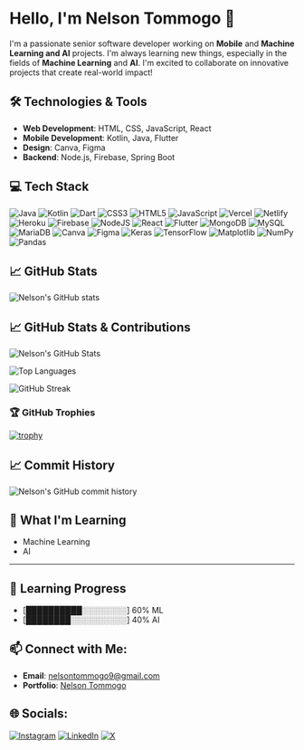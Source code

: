 # Hello, I'm Nelson Tommogo 👋

I'm a passionate senior software developer working on **Mobile** and **Machine Learning  and AI** projects. I'm always learning new things, especially in the fields of **Machine Learning** and **AI**. I'm excited to collaborate on innovative projects that create real-world impact!

## 🛠️ Technologies & Tools
- **Web Development**: HTML, CSS, JavaScript, React
- **Mobile Development**: Kotlin, Java, Flutter
- **Design**: Canva, Figma
- **Backend**: Node.js, Firebase, Spring Boot

## 💻 Tech Stack
![Java](https://img.shields.io/badge/java-%23ED8B00.svg?style=for-the-badge&logo=openjdk&logoColor=white)
![Kotlin](https://img.shields.io/badge/kotlin-%237F52FF.svg?style=for-the-badge&logo=kotlin&logoColor=white)
![Dart](https://img.shields.io/badge/dart-%230175C2.svg?style=for-the-badge&logo=dart&logoColor=white)
![CSS3](https://img.shields.io/badge/css3-%231572B6.svg?style=for-the-badge&logo=css3&logoColor=white)
![HTML5](https://img.shields.io/badge/html5-%23E34F26.svg?style=for-the-badge&logo=html5&logoColor=white)
![JavaScript](https://img.shields.io/badge/javascript-%23323330.svg?style=for-the-badge&logo=javascript&logoColor=%23F7DF1E)
![Vercel](https://img.shields.io/badge/vercel-%23000000.svg?style=for-the-badge&logo=vercel&logoColor=white)
![Netlify](https://img.shields.io/badge/netlify-%23000000.svg?style=for-the-badge&logo=netlify&logoColor=#00C7B7)
![Heroku](https://img.shields.io/badge/heroku-%23430098.svg?style=for-the-badge&logo=heroku&logoColor=white)
![Firebase](https://img.shields.io/badge/firebase-%23039BE5.svg?style=for-the-badge&logo=firebase)
![NodeJS](https://img.shields.io/badge/node.js-6DA55F?style=for-the-badge&logo=node.js&logoColor=white)
![React](https://img.shields.io/badge/react-%2320232a.svg?style=for-the-badge&logo=react&logoColor=%2361DAFB)
![Flutter](https://img.shields.io/badge/Flutter-%2302569B.svg?style=for-the-badge&logo=Flutter&logoColor=white)
![MongoDB](https://img.shields.io/badge/MongoDB-%234ea94b.svg?style=for-the-badge&logo=mongodb&logoColor=white)
![MySQL](https://img.shields.io/badge/mysql-4479A1.svg?style=for-the-badge&logo=mysql&logoColor=white)
![MariaDB](https://img.shields.io/badge/MariaDB-003545?style=for-the-badge&logo=mariadb&logoColor=white)
![Canva](https://img.shields.io/badge/Canva-%2300C4CC.svg?style=for-the-badge&logo=Canva&logoColor=white)
![Figma](https://img.shields.io/badge/figma-%23F24E1E.svg?style=for-the-badge&logo=figma&logoColor=white)
![Keras](https://img.shields.io/badge/Keras-%23D00000.svg?style=for-the-badge&logo=Keras&logoColor=white)
![TensorFlow](https://img.shields.io/badge/TensorFlow-%23FF6F00.svg?style=for-the-badge&logo=TensorFlow&logoColor=white)
![Matplotlib](https://img.shields.io/badge/Matplotlib-%23ffffff.svg?style=for-the-badge&logo=Matplotlib&logoColor=black)
![NumPy](https://img.shields.io/badge/numpy-%23013243.svg?style=for-the-badge&logo=numpy&logoColor=white)
![Pandas](https://img.shields.io/badge/pandas-%23150458.svg?style=for-the-badge&logo=pandas&logoColor=white)



## 📈 GitHub Stats
![Nelson's GitHub stats](https://github-readme-stats.vercel.app/api?username=nelson-tommogo&show_icons=true&theme=dark&count_private=true)

## 📈 GitHub Stats & Contributions

![Nelson's GitHub Stats](https://github-readme-stats.vercel.app/api?username=nelson-tommogo&show_icons=true&theme=radical)

![Top Languages](https://github-readme-stats.vercel.app/api/top-langs/?username=nelson-tommogo&layout=compact&theme=radical)

![GitHub Streak](https://github-readme-streak-stats.herokuapp.com/?user=nelson-tommogo&theme=radical)

### 🏆 GitHub Trophies

[![trophy](https://github-profile-trophy.vercel.app/?username=nelson-tommogo&theme=onedark)](https://github.com/nelson-tommogo/github-profile-trophy)



## 📈 Commit History
![Nelson's GitHub commit history](https://github-readme-streak-stats.herokuapp.com/?user=nelson-tommogo&theme=dark&hide_border=false)


## 🌱 What I'm Learning

- Machine Learning
- AI

---

## 📖 Learning Progress

- [██████████░░░░░░░░] 60% ML
- [████████░░░░░░░░░░] 40% AI

## 📫 Connect with Me:
- **Email**: nelsontommogo9@gmail.com
- **Portfolio**: [Nelson Tommogo]( https://nelsontommogo.vercel.app/)

## 🌐 Socials:
[![Instagram](https://img.shields.io/badge/Instagram-%23E4405F.svg?logo=Instagram&logoColor=white)](https://www.instagram.com/nelson_tommogo/)
[![LinkedIn](https://img.shields.io/badge/LinkedIn-%230077B5.svg?logo=linkedin&logoColor=white)](https://www.linkedin.com/in/nelson-tommogo/)
[![X](https://img.shields.io/badge/X-black.svg?logo=X&logoColor=white)](https://x.com/nelson_tommogo)

